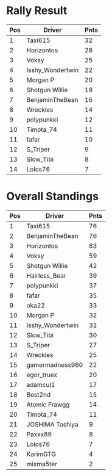 # Rally Result

| Pos | Driver               | Pnts |
|-----|----------------------|------|
|   1 | Taxi615              |   32 |
|   2 | Horizontos           |   28 |
|   3 | Voksy                |   25 |
|   4 | Isshy_Wondertwin     |   22 |
|   5 | Morgan P             |   20 |
|   6 | Shotgun Willie       |   18 |
|   7 | BenjaminTheBean      |   16 |
|   8 | Wreckles             |   14 |
|   9 | polypunkki           |   12 |
|  10 | Timota_74            |   11 |
|  11 | fafar                |   10 |
|  12 | S_Triper             |    9 |
|  13 | Slow_Tibi            |    8 |
|  14 | Lolos76              |    7 |

# Overall Standings
| Pos | Driver               | Pnts |
|-----|----------------------|------|
|   1 | Taxi615              |   76 |
|   2 | BenjaminTheBean      |   76 |
|   3 | Horizontos           |   63 |
|   4 | Voksy                |   59 |
|   5 | Shotgun Willie       |   42 |
|   6 | Hairless_Bear        |   39 |
|   7 | polypunkki           |   37 |
|   8 | fafar                |   35 |
|   9 | oka22                |   33 |
|  10 | Morgan P             |   32 |
|  11 | Isshy_Wondertwin     |   31 |
|  12 | Slow_Tibi            |   30 |
|  13 | S_Triper             |   27 |
|  14 | Wreckles             |   25 |
|  15 | gamermadness960      |   22 |
|  16 | egor_truex           |   20 |
|  17 | adamcul1             |   17 |
|  18 | Best2nd              |   15 |
|  19 | Atomic Frawgg        |   14 |
|  20 | Timota_74            |   11 |
|  21 | JOSHIMA Toshiya      |    9 |
|  22 | Paxxx89              |    8 |
|  23 | Lolos76              |    7 |
|  24 | KarimGTG             |    4 |
|  25 | mixma5ter            |    2 |
